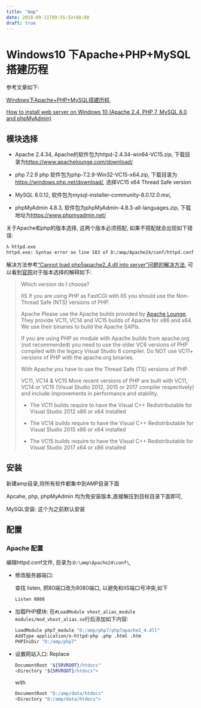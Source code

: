 ```yaml
---
title: "Amp"
date: 2018-09-11T09:55:53+08:00
draft: true
---
```


# Windows10 下Apache+PHP+MySQL搭建历程

参考文章如下:

[Windows下Apache+PHP+MySQL搭建历程](https://www.jianshu.com/p/9f41bcdff322),

[How to install web server on Windows 10 (Apache 2.4, PHP 7, MySQL 8.0 and phpMyAdmin)](https://miloserdov.org/?p=55)


## 模块选择

- Apache 2.4.34, 
Apache的软件包为httpd-2.4.34-win64-VC15.zip, 下载目录为<https://www.apachelounge.com/download/>

- php 7.2.9
php 软件包为php-7.2.9-Win32-VC15-x64.zip, 下载目录为<https://windows.php.net/download/>, 选择VC15 x64 Thread Safe version

- MySQL 8.0.12, 软件包为mysql-installer-community-8.0.12.0.msi,

- phpMyAdmin 4.8.3, 软件包为phpMyAdmin-4.8.3-all-languages.zip, 下载地址为<https://www.phpmyadmin.net/>

关于Apache和php的版本选择, 这两个版本必须搭配, 如果不搭配就会出现如下错误:

```sh
λ httpd.exe
httpd.exe: Syntax error on line 183 of D:/amp/Apache24/conf/httpd.conf: Cannot load D:/amp/php5/php5apache2_4.dll into server: The specified module could not be found.
```

解决方法参考[“Cannot load php5apache2_4.dll into server”问题的解决方法](https://my.oschina.net/idearye/blog/192265), 
可以看到[官网](https://windows.php.net/)对于版本选择的解释如下:

>Which version do I choose?
>
>IIS
If you are using PHP as FastCGI with IIS you should use the Non-Thread Safe (NTS) versions of PHP.
>
>Apache
Please use the Apache builds provided by [Apache Lounge](http://apachelounge.com/). They provide VC11, VC14 and VC15 builds of Apache for x86 and x64. We use their binaries to build the Apache SAPIs.
>
>If you are using PHP as module with Apache builds from apache.org (not recommended) you need to use the older VC6 versions of PHP compiled with the legacy Visual Studio 6 compiler. Do NOT use VC11+ versions of PHP with the apache.org binaries.
>
>With Apache you have to use the Thread Safe (TS) versions of PHP.
>
>VC11, VC14 & VC15
More recent versions of PHP are built with VC11, VC14 or VC15 (Visual Studio 2012, 2015 or 2017 compiler respectively) and include improvements in performance and stability.
>
>- The VC11 builds require to have the Visual C++ Redistributable for Visual Studio 2012 x86 or x64 installed
>
>- The VC14 builds require to have the Visual C++ Redistributable for Visual Studio 2015 x86 or x64 installed
>
>- The VC15 builds require to have the Visual C++ Redistributable for Visual Studio 2017 x64 or x86 installed

## 安装
新建amp目录,将所有软件都集中到AMP目录下面

Apcahe, php, phpMyAdmin 均为免安装版本,直接解压到目标目录下面即可,

MySQL安装: 这个为之前默认安装

## 配置
### Apache 配置
编辑httpd.conf文件, 目录为:`D:\amp\Apache24\conf\`, 
- 修改服务器端口:

    查找 listen, 把80端口改为8080端口, 以避免和IIS端口号冲突,如下
    ```sh
    Listen 8080
    ```
- 加载PHP模块:
    在`#LoadModule vhost_alias_module modules/mod_vhost_alias.so`行后添加如下内容:
    ```sh
    LoadModule php7_module "D:/amp/php7/php7apache2_4.dll"
    AddType application/x-httpd-php .php .html .htm
    PHPIniDir "D:/amp/php7"
    ```
- 设置网站入口:
    Replace
    ```sh
    DocumentRoot "${SRVROOT}/htdocs"
    <Directory "${SRVROOT}/htdocs">
    ```
    with
    ```sh
    DocumentRoot "D:/amp/data/htdocs"
    <Directory "D:/amp/data/htdocs">
    ```
    

